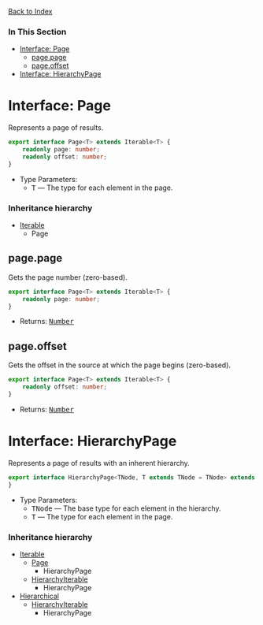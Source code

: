 [Back to Index](#index.md)



### In This Section

* [Interface: Page](#interface-page)
    * [page.page](#pagepage)
    * [page.offset](#pageoffset)
* [Interface: HierarchyPage](#interface-hierarchypage)



# Interface: Page
Represents a page of results.

```ts
export interface Page<T> extends Iterable<T> {
    readonly page: number;
    readonly offset: number;
}
```

* Type Parameters:
    * <samp>T</samp> &mdash; The type for each element in the page.

### Inheritance hierarchy
* [Iterable][]
  * Page



## page.page
Gets the page number (zero-based).

```ts
export interface Page<T> extends Iterable<T> {
    readonly page: number;
}
```

* Returns: <samp>[Number][]</samp>



## page.offset
Gets the offset in the source at which the page begins (zero-based).

```ts
export interface Page<T> extends Iterable<T> {
    readonly offset: number;
}
```

* Returns: <samp>[Number][]</samp>



# Interface: HierarchyPage
Represents a page of results with an inherent hierarchy.

```ts
export interface HierarchyPage<TNode, T extends TNode = TNode> extends Page<T>, HierarchyIterable<TNode, T> {
}
```

* Type Parameters:
    * <a name="hierarchypage-tnode"></a><samp>TNode</samp> &mdash; The base type for each element in the hierarchy.
    * <a name="hierarchypage-t"></a><samp>T</samp> &mdash; The type for each element in the page.

### Inheritance hierarchy
* [Iterable][]
  * [Page](#interface-page)
    * HierarchyPage
  * [HierarchyIterable](interface-hierarchyiterable.md)
    * HierarchyPage
* [Hierarchical](#interface-hierarchical)
  * [HierarchyIterable](interface-hierarchyiterable.md)
    * HierarchyPage



[Iterable]: http://ecma-international.org/ecma-262/6.0/index.html#sec-symbol.iterator
[Number]: http://ecma-international.org/ecma-262/6.0/index.html#sec-number-constructor
